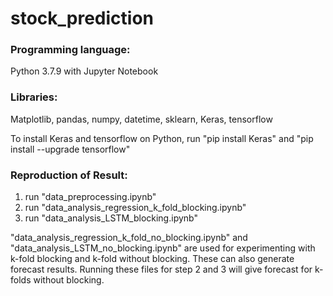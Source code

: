 # stock_prediction

### Programming language:
Python 3.7.9 with Jupyter Notebook

### Libraries:
Matplotlib, pandas, numpy, datetime, sklearn, Keras, tensorflow

To install Keras and tensorflow on Python, run "pip install Keras" and "pip install --upgrade tensorflow"

### Reproduction of Result:
 1. run "data_preprocessing.ipynb"
 2. run "data_analysis_regression_k_fold_blocking.ipynb"
 3. run "data_analysis_LSTM_blocking.ipynb"

"data_analysis_regression_k_fold_no_blocking.ipynb" and "data_analysis_LSTM_no_blocking.ipynb" are used for experimenting with k-fold blocking and k-fold without blocking. These can also generate forecast results. Running these files for step 2 and 3 will give forecast for k-folds without blocking.

